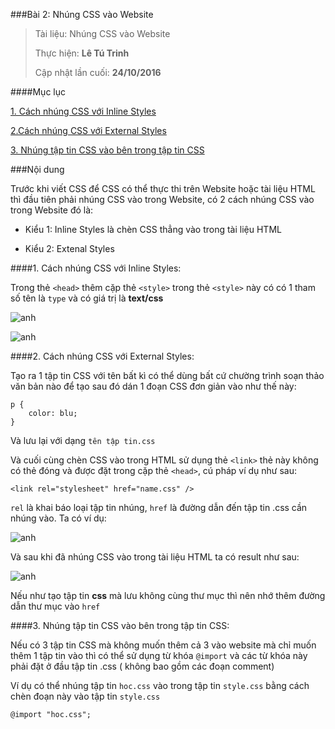 ###Bài 2: Nhúng CSS vào Website

> Tài liệu: Nhúng CSS vào Website
> 
> Thực hiện: **Lê Tú Trinh**
> 
> Cập nhật lần cuối: **24/10/2016**

####Mục lục

[1. Cách nhúng CSS với Inline Styles](#01)

[2.Cách nhúng CSS với External Styles](#02)

[3. Nhúng tập tin CSS vào bên trong tập tin CSS](#03)

###Nội dung

Trước khi viết CSS để CSS có thể thực thi trên Website hoặc  tài liệu HTML thì đầu tiên phải nhúng CSS vào trong Website, có 2 cách nhúng CSS vào trong Website đó là:

- Kiểu 1: Inline Styles là chèn CSS thẳng vào trong tài liệu HTML

- Kiểu 2: Extenal Styles

<a name="01"></a>
####1. Cách nhúng CSS với Inline Styles:
 
 Trong thẻ `<head>` thêm cặp thẻ `<style>` trong thẻ `<style>` này có có 1 tham số tên là `type` và có giá trị là **text/css**

![anh](https://github.com/TrinhTu/web_developer/blob/master/Task05_CSS_Course_01/Bai_02/images/anh1.png.png)

![anh](https://github.com/TrinhTu/web_developer/blob/master/Task05_CSS_Course_01/Bai_02/images/anh2.png.png)

<a name="02"></a>
####2. Cách nhúng CSS với External Styles:

Tạo ra 1 tập tin CSS với tên bất kì có thể dùng bất cứ chường trình soạn thảo văn bản nào để tạo sau đó dán 1 đoạn CSS đơn giản vào như thế này:

```
p {
	color: blu;
}
```

Và lưu lại với dạng `tên tập tin.css` 

Và cuối cùng chèn CSS vào trong HTML sử dụng thẻ `<link>` thẻ này không có thẻ đóng và được đặt trong cặp thẻ `<head>`, cú pháp ví dụ như sau:

`<link rel="stylesheet" href="name.css" />`

`rel` là khai báo loại tập tin nhúng, `href` là đường dẫn đến tập tin .css cần nhúng vào. Ta có ví dụ:

![anh](https://github.com/TrinhTu/web_developer/blob/master/Task05_CSS_Course_01/Bai_02/images/anh3.png.png)

Và sau khi đã nhúng CSS vào trong tài liệu HTML ta có result như sau: 

![anh](https://github.com/TrinhTu/web_developer/blob/master/Task05_CSS_Course_01/Bai_02/images/anh4.png.png)

Nếu như tạo tập tin **css** mà lưu không cùng thư mục thì nên nhớ thêm đường dẫn thư mục vào `href`

<a name="03"></a>
####3. Nhúng tập tin CSS vào bên trong tập tin CSS:

Nếu có 3 tập tin CSS mà không muốn thêm cả 3 vào website mà chỉ muốn thêm 1 tập tin vào thì có thể sử dụng từ khóa `@import` và các từ khóa này phải đặt ở đầu tập tin .css ( không bao gồm các đoạn comment)

Ví dụ có thể nhúng tập tin `hoc.css` vào trong tập tin `style.css` bằng cách chèn đoạn này vào tập tin `style.css`

`@import "hoc.css";`



